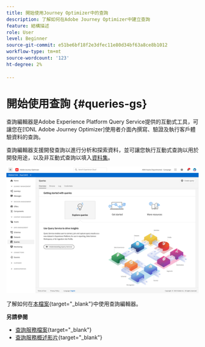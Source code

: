 ```yaml
---
title: 開始使用Journey Optimizer中的查詢
description: 了解如何在Adobe Journey Optimizer中建立查詢
feature: 結構描述
role: User
level: Beginner
source-git-commit: e51be6bf18f2e3dfec11e80d34bf63a8ce8b1012
workflow-type: tm+mt
source-wordcount: '123'
ht-degree: 2%

---
```


# 開始使用查詢 {#queries-gs}

查詢編輯器是Adobe Experience Platform Query Service提供的互動式工具，可讓您在[!DNL Adobe Journey Optimizer]使用者介面內撰寫、驗證及執行客戶體驗資料的查詢。

查詢編輯器支援開發查詢以進行分析和探索資料，並可讓您執行互動式查詢以用於開發用途，以及非互動式查詢以填入[資料集](get-started-datasets.md)。


![](assets/queries-home.png)

了解如何在[本檔案](https://experienceleague.adobe.com/docs/experience-platform/query/ui/user-guide.html){target=&quot;_blank&quot;}中使用查詢編輯器。

**另請參閱**

* [查詢服務檔案](https://experienceleague-review.corp.adobe.com/docs/experience-platform/query/home.html){target=&quot;_blank&quot;}
* [查詢服務概述影片](https://experienceleague-review.corp.adobe.com/docs/platform-learn/tutorials/queries/understanding-query-service.html){target=&quot;_blank&quot;}
